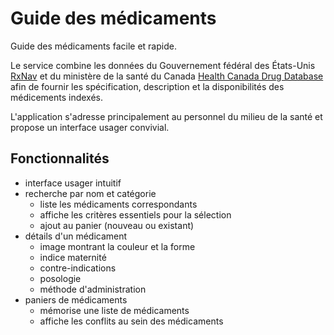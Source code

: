 Guide des médicaments
=====================

Guide des médicaments facile et rapide.

Le service combine les données du Gouvernement fédéral des États-Unis
[RxNav](http://rxnav.nlm.nih.gov/index.html) et du ministère de la santé du
Canada
[Health Canada Drug Database](http://webprod5.hc-sc.gc.ca/dpd-bdpp/index-eng.jsp)
afin de fournir les spécification, description et la disponibilités des
médicements indexés.

L'application s'adresse principalement au personnel du milieu de la santé et
propose un interface usager convivial.

Fonctionnalités
---------------

 - interface usager intuitif
 - recherche par nom et catégorie
    - liste les médicaments correspondants
    - affiche les critères essentiels pour la sélection
    - ajout au panier (nouveau ou existant)
 - détails d'un médicament
    - image montrant la couleur et la forme
    - indice maternité
    - contre-indications
    - posologie
    - méthode d'administration
 - paniers de médicaments
    - mémorise une liste de médicaments
    - affiche les conflits au sein des médicaments
